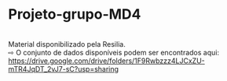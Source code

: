 # Projeto-grupo-MD4
<br>Material disponibilizado pela Resilia.
<br>⇨ O conjunto de dados disponíveis podem ser encontrados aqui:
<br><https://drive.google.com/drive/folders/1F9Rwbzzz4LJCxZU-mTR4JqDT_2vJ7-sC?usp=sharing> 
